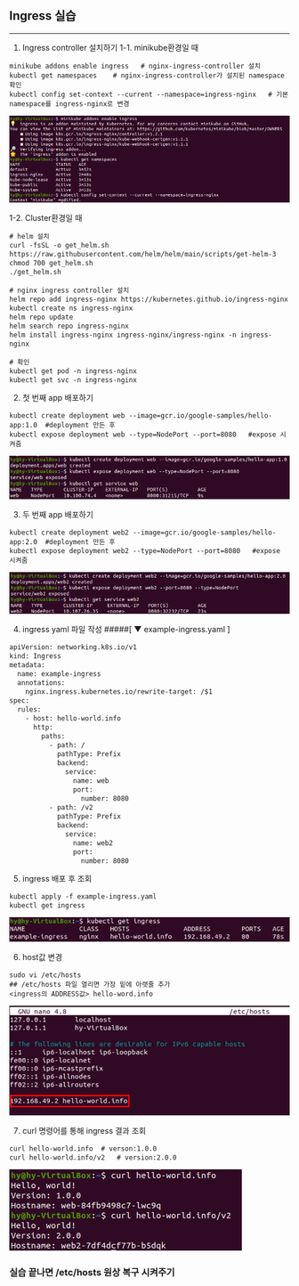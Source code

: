 ## Ingress 실습
---
1. Ingress controller 설치하기
1-1. minikube환경일 때
```
minikube addons enable ingress   # nginx-ingress-controller 설치
kubectl get namespaces    # nginx-ingress-controller가 설치된 namespace 확인
kubectl config set-context --current --namespace=ingress-nginx   # 기본 namespace를 ingress-nginx로 변경
```
![](https://github.com/KubeHatesMe/datacon-k8s/blob/master/image/ingress-addon-change-ns.PNG?raw=true)

1-2. Cluster환경일 때
```
# helm 설치
curl -fsSL -o get_helm.sh https://raw.githubusercontent.com/helm/helm/main/scripts/get-helm-3
chmod 700 get_helm.sh
./get_helm.sh

# nginx ingress controller 설치
helm repo add ingress-nginx https://kubernetes.github.io/ingress-nginx
kubectl create ns ingress-nginx
helm repo update
helm search repo ingress-nginx
helm install ingress-nginx ingress-nginx/ingress-nginx -n ingress-nginx

# 확인
kubectl get pod -n ingress-nginx
kubectl get svc -n ingress-nginx
```

2. 첫 번째 app 배포하기
```
kubectl create deployment web --image=gcr.io/google-samples/hello-app:1.0  #deployment 만든 후
kubectl expose deployment web --type=NodePort --port=8080   #expose 시켜줌
```
![](https://github.com/KubeHatesMe/datacon-k8s/blob/master/image/ingress-app1.PNG?raw=true)


3. 두 번째 app 배포하기
```
kubectl create deployment web2 --image=gcr.io/google-samples/hello-app:2.0  #deployment 만든 후
kubectl expose deployment web2 --type=NodePort --port=8080   #expose 시켜줌
```
![](https://github.com/KubeHatesMe/datacon-k8s/blob/master/image/ingress-app2.PNG?raw=true)

4. ingress yaml 파일 작성
#####[ ▼ example-ingress.yaml ]
```
apiVersion: networking.k8s.io/v1
kind: Ingress
metadata:
  name: example-ingress
  annotations:
    nginx.ingress.kubernetes.io/rewrite-target: /$1
spec:
  rules:
    - host: hello-world.info
      http:
        paths:
          - path: /
            pathType: Prefix
            backend:
              service:
                name: web
                port:
                  number: 8080
          - path: /v2
            pathType: Prefix
            backend:
              service:
                name: web2
                port:
                  number: 8080
```

5. ingress 배포 후 조회
```
kubectl apply -f example-ingress.yaml
kubectl get ingress
```
![](https://github.com/KubeHatesMe/datacon-k8s/blob/master/image/ingress-get-ingress.PNG?raw=true)

6. host값 변경
```
sudo vi /etc/hosts
## /etc/hosts 파일 열리면 가장 밑에 아랫줄 추가
<ingress의 ADDRESS값> hello-word.info
```
![](https://github.com/KubeHatesMe/datacon-k8s/blob/master/image/ingress-hosts.png?raw=true)

7. curl 명령어를 통해 ingress 결과 조회
```
curl hello-world.info  # verson:1.0.0
curl hello-world.info/v2   # version:2.0.0
```
![](https://github.com/KubeHatesMe/datacon-k8s/blob/master/image/ingress-result.PNG?raw=true)


### 실습 끝나면 /etc/hosts 원상 복구 시켜주기
